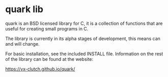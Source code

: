 # quark lib
quark is an BSD licensed library for C, it is a collection of functions that are useful for creating small programs in C.

The library is currently in its alpha stages of development, this means can and will change.

For basic installation, see the included INSTALL file. Information on the rest of the library can be found at the website:

  https://vx-clutch.github.io/quark/
  
